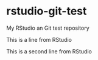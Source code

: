 # rstudio-git-test
My RStudio an Git test repository

This is a line from RStudio

This is a second line from RStudio